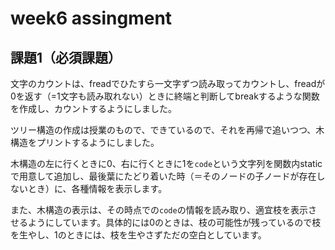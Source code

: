 # week6 assingment

## 課題1（必須課題）

文字のカウントは、freadでひたすら一文字ずつ読み取ってカウントし、freadが0を返す（=1文字も読み取れない）ときに終端と判断してbreakするような関数を作成し、カウントするようにしました。

ツリー構造の作成は授業のもので、できているので、それを再帰で追いつつ、木構造をプリントするようにしました。

木構造の左に行くときに0、右に行くときに1を`code`という文字列を関数内staticで用意して追加し、最後葉にたどり着いた時（＝そのノードの子ノードが存在しないとき）に、各種情報を表示します。

また、木構造の表示は、その時点での`code`の情報を読み取り、適宜枝を表示させるようにしています。具体的には0のときは、枝の可能性が残っているので枝を生やし、1のときには、枝を生やさずただの空白としています。